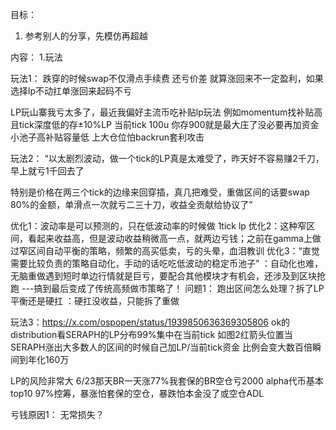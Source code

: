 目标：
1. 参考别人的分享，先模仿再超越


内容：
1.玩法

玩法1：
跌穿的时候swap不仅滑点手续费 还亏价差
就算涨回来不一定盈利，如果选择lp不动扛单涨回来起码不亏

LP玩山寨我亏太多了，最近我偏好主流币吃补贴lp玩法
例如momentum找补贴高且tick深度低的存±10%LP
当前tick 100u 你存900就是最大庄了没必要再加资金
小池子高补贴容量低 上大仓位怕backrun套利攻击



玩法2： 
“以太剧烈波动，做一个tick的LP真是太难受了，昨天好不容易赚2千刀，早上就亏1千回去了

特别是价格在两三个tick的边缘来回穿插，真几把难受，重做区间的话要swap 80%的金额，单滑点一次就亏二三十刀，收益全贡献给协议了”

优化1：波动率是可以预测的，只在低波动率的时候做 1tick lp
优化2：这种窄区间，看起来收益高，但是波动收益稍微高一点，就两边亏钱；之前在gamma上做过窄区间自动平衡的策略，频繁的高买低卖，亏的头晕，血泪教训
优化3：“直觉需要比较负责的策略自动化，手动的话吃吃低波动的稳定币池子” ：自动化也难，无脑重做遇到短时单边行情就是巨亏，要配合其他模块才有机会，还涉及到区块抢跑  ---搞到最后变成了传统高频做市策略了！ 
问题1： 跑出区间怎么处理？拆了LP平衡还是硬扛  ：硬扛没收益，只能拆了重做


玩法3：https://x.com/ospopen/status/1939850636369305806
ok的distribution看SERAPH的LP分布99%集中在当前tick
如图2红箭头位置当SERAPH涨出大多数人的区间的时候自己加LP/当前tick资金
比例会变大数百倍瞬间到年化160万

LP的风险非常大 6/23那天BR一天涨77%我套保的BR空仓亏2000
alpha代币基本top10 97%控筹，暴涨怕套保的空仓，暴跌怕本金没了或空仓ADL


亏钱原因1： 无常损失？
